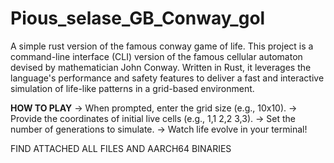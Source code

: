 # Pious_selase_GB_Conway_gol
A simple rust version of the famous conway game of life. This project is a command-line interface (CLI) version of the famous cellular automaton devised by mathematician John Conway. Written in Rust, it leverages the language's performance and safety features to deliver a fast and interactive simulation of life-like patterns in a grid-based environment.

**HOW TO PLAY**
-> When prompted, enter the grid size (e.g., 10x10).
-> Provide the coordinates of initial live cells (e.g., 1,1 2,2 3,3).
-> Set the number of generations to simulate.
-> Watch life evolve in your terminal!

FIND ATTACHED ALL FILES AND AARCH64 BINARIES 
